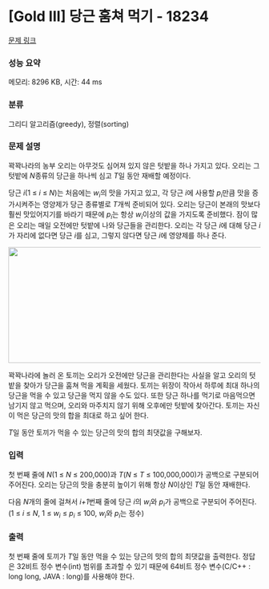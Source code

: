 # [Gold III] 당근 훔쳐 먹기 - 18234 

[문제 링크](https://www.acmicpc.net/problem/18234) 

### 성능 요약

메모리: 8296 KB, 시간: 44 ms

### 분류

그리디 알고리즘(greedy), 정렬(sorting)

### 문제 설명

<p>꽉꽉나라의 농부 오리는 아무것도 심어져 있지 않은 텃밭을 하나 가지고 있다. 오리는 그 텃밭에 <em>N</em>종류의 당근을 하나씩 심고 <em>T</em>일 동안 재배할 예정이다.</p>

<p>당근 <em>i</em>(1 ≤ <em>i</em> ≤ <em>N</em>)는 처음에는 <em>w<sub>i</sub></em>의 맛을 가지고 있고, 각 당근 <em>i</em>에 사용할 <em>p<sub>i</sub></em>만큼 맛을 증가시켜주는 영양제가 당근 종류별로 <em>T</em>개씩 준비되어 있다. 오리는 당근이 본래의 맛보다 훨씬 맛있어지기를 바라기 때문에 <em>p<sub>i</sub></em>는 항상 <em>w<sub>i</sub></em>이상의 값을 가지도록 준비했다. 잠이 많은 오리는 매일 오전에만 텃밭에 나와 당근들을 관리한다. 오리는 각 당근 <em>i</em>에 대해 당근 <em>i</em>가 자리에 없다면 당근 <em>i</em>를 심고, 그렇지 않다면 당근 <em>i</em>에 영양제를 하나 준다.</p>

<p style="text-align: center;"><img alt="" src="https://upload.acmicpc.net/126febbf-9ad8-4ad1-b07f-b9e6f6339d4f/-/preview/" style="width: 700px; height: 231px;"></p>

<p>꽉꽉나라에 놀러 온 토끼는 오리가 오전에만 당근을 관리한다는 사실을 알고 오리의 텃밭을 찾아가 당근을 훔쳐 먹을 계획을 세웠다. 토끼는 위장이 작아서 하루에 최대 하나의 당근을 먹을 수 있고 당근을 먹지 않을 수도 있다. 또한 당근 하나를 먹기로 마음먹으면 남기지 않고 먹으며, 오리와 마주치지 않기 위해 오후에만 텃밭에 찾아간다. 토끼는 자신이 먹은 당근의 맛의 합을 최대로 하고 싶어 한다.</p>

<p><em>T</em>일 동안 토끼가 먹을 수 있는 당근의 맛의 합의 최댓값을 구해보자.</p>

### 입력 

 <p>첫 번째 줄에 <em>N</em>(1 ≤ <em>N</em> ≤ 200,000)과 <em>T</em>(<em>N</em> ≤ <em>T</em> ≤ 100,000,000)가 공백으로 구분되어 주어진다. 오리는 당근의 맛을 충분히 높이기 위해 항상 <em>N</em>이상인 <em>T</em>일 동안 재배한다.</p>

<p>다음 <em>N</em>개의 줄에 걸쳐서 <em>i+1</em>번째 줄에 당근 <em>i</em>의 <em>w<sub>i</sub></em>와 <em>p<sub>i</sub></em>가 공백으로 구분되어 주어진다. (1 ≤ <em>i</em> ≤ <em>N</em>, 1 ≤ <em>w<sub>i</sub></em> ≤ <em>p<sub>i</sub></em> ≤ 100, <em>w<sub>i</sub></em>와 <em>p<sub>i</sub></em>는 정수)</p>

### 출력 

 <p>첫 번째 줄에 토끼가 <em>T</em>일 동안 먹을 수 있는 당근의 맛의 합의 최댓값을 출력한다. 정답은 32비트 정수 변수(int) 범위를 초과할 수 있기 때문에 64비트 정수 변수(C/C++ : long long, JAVA : long)를 사용해야 한다.</p>

